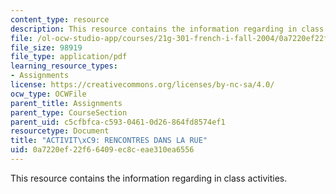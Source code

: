 ```yaml
---
content_type: resource
description: This resource contains the information regarding in class activities.
file: /ol-ocw-studio-app/courses/21g-301-french-i-fall-2004/0a7220ef22f66409ec8ceae310ea6556_MIT21G_301F04_ch_pre_ex1.pdf
file_size: 98919
file_type: application/pdf
learning_resource_types:
- Assignments
license: https://creativecommons.org/licenses/by-nc-sa/4.0/
ocw_type: OCWFile
parent_title: Assignments
parent_type: CourseSection
parent_uid: c5cfbfca-c593-0461-0d26-864fd8574ef1
resourcetype: Document
title: "ACTIVIT\xC9: RENCONTRES DANS LA RUE"
uid: 0a7220ef-22f6-6409-ec8c-eae310ea6556
---
```

This resource contains the information regarding in class activities.